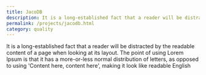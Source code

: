 ```yaml
---
title: JacoDB
description: It is a long-established fact that a reader will be distracted by the readable content of a page when looking at its layout. The point of using 
permalink: /projects/jacodb.html
category: quality
---
```

It is a long-established fact that a reader will be distracted by the readable content of a page when looking at its layout. The point of using Lorem Ipsum is that it has a more-or-less normal distribution of letters, as opposed to using 'Content here, content here', making it look like readable English
